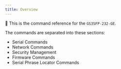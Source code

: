 ```yaml
---
title: Overview
---
```


📝 This is the command reference for the `GS3SFP-232-GE`.

The commands are separated into these sections:

- Serial Commands
- Network Commands
- Security Management 
- Firmware Commands 
- Serial Phrase Locator Commands